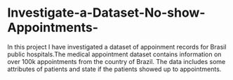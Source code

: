 # Investigate-a-Dataset-No-show-Appointments-
In this project I have investigated a dataset of appoinment records for Brasil public hospitals.The medical appointment dataset contains information on over 100k appointments from the country of Brazil. The data includes some attributes of patients and state if the patients showed up to appointments.
